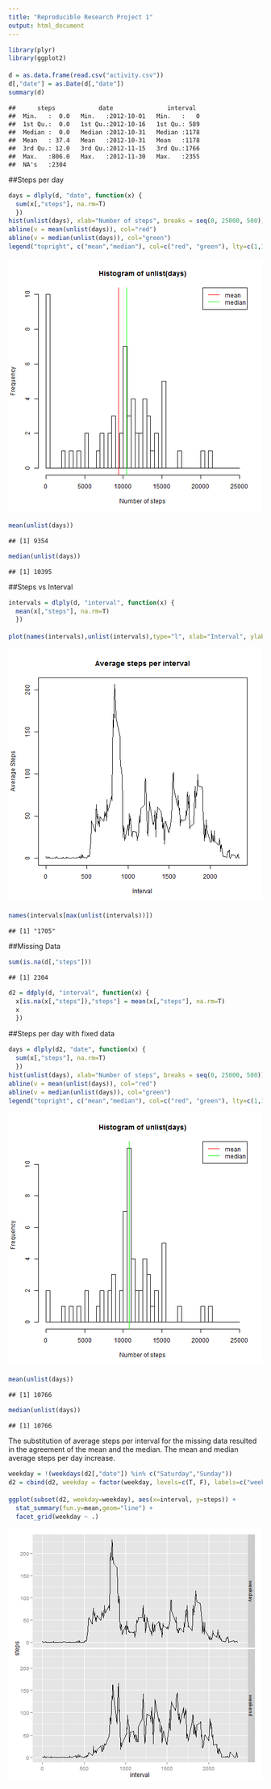 ```yaml
---
title: "Reproducible Research Project 1"
output: html_document
---
```



```r
library(plyr)
library(ggplot2)

d = as.data.frame(read.csv("activity.csv"))
d[,"date"] = as.Date(d[,"date"])
summary(d)
```

```
##      steps            date               interval   
##  Min.   :  0.0   Min.   :2012-10-01   Min.   :   0  
##  1st Qu.:  0.0   1st Qu.:2012-10-16   1st Qu.: 589  
##  Median :  0.0   Median :2012-10-31   Median :1178  
##  Mean   : 37.4   Mean   :2012-10-31   Mean   :1178  
##  3rd Qu.: 12.0   3rd Qu.:2012-11-15   3rd Qu.:1766  
##  Max.   :806.0   Max.   :2012-11-30   Max.   :2355  
##  NA's   :2304
```

##Steps per day


```r
days = dlply(d, "date", function(x) {
  sum(x[,"steps"], na.rm=T)
  })
hist(unlist(days), xlab="Number of steps", breaks = seq(0, 25000, 500))
abline(v = mean(unlist(days)), col="red")
abline(v = median(unlist(days)), col="green")
legend("topright", c("mean","median"), col=c("red", "green"), lty=c(1,1))
```

![plot of chunk unnamed-chunk-2](figure/unnamed-chunk-2.png) 

```r
mean(unlist(days))
```

```
## [1] 9354
```

```r
median(unlist(days))
```

```
## [1] 10395
```

##Steps vs Interval

```r
intervals = dlply(d, "interval", function(x) {
  mean(x[,"steps"], na.rm=T)
  })

plot(names(intervals),unlist(intervals),type="l", xlab="Interval", ylab="Average Steps", main="Average steps per interval")
```

![plot of chunk unnamed-chunk-3](figure/unnamed-chunk-3.png) 

```r
names(intervals[max(unlist(intervals))])
```

```
## [1] "1705"
```

##Missing Data

```r
sum(is.na(d[,"steps"]))
```

```
## [1] 2304
```

```r
d2 = ddply(d, "interval", function(x) {
  x[is.na(x[,"steps"]),"steps"] = mean(x[,"steps"], na.rm=T)
  x
  })
```

##Steps per day with fixed data


```r
days = dlply(d2, "date", function(x) {
  sum(x[,"steps"], na.rm=T)
  })
hist(unlist(days), xlab="Number of steps", breaks = seq(0, 25000, 500))
abline(v = mean(unlist(days)), col="red")
abline(v = median(unlist(days)), col="green")
legend("topright", c("mean","median"), col=c("red", "green"), lty=c(1,1))
```

![plot of chunk unnamed-chunk-5](figure/unnamed-chunk-5.png) 

```r
mean(unlist(days))
```

```
## [1] 10766
```

```r
median(unlist(days))
```

```
## [1] 10766
```

The substitution of average steps per interval for the missing data resulted in the agreement of the mean and the median. The mean and median average steps per day increase.


```r
weekday = !(weekdays(d2[,"date"]) %in% c("Saturday","Sunday"))
d2 = cbind(d2, weekday = factor(weekday, levels=c(T, F), labels=c("weekday", "weekend")))

ggplot(subset(d2, weekday=weekday), aes(x=interval, y=steps)) + 
  stat_summary(fun.y=mean,geom="line") + 
  facet_grid(weekday ~ .)
```

![plot of chunk unnamed-chunk-6](figure/unnamed-chunk-6.png) 

